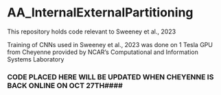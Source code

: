# AA_InternalExternalPartitioning
This repository holds code relevant to Sweeney et al., 2023

Training of CNNs used in Sweeney et al., 2023 was done on 1 Tesla GPU from Cheyenne provided by NCAR’s Computational and Information Systems Laboratory


### CODE PLACED HERE WILL BE UPDATED WHEN CHEYENNE IS BACK ONLINE ON OCT 27TH####

